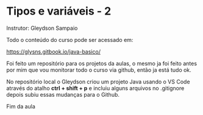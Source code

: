 # Tipos e variáveis - 2
Instrutor: Gleydson Sampaio

Todo o conteúdo do curso pode ser acessado em:

https://glysns.gitbook.io/java-basico/

Foi feito um repositório para os projetos da aulas, o mesmo ja foi feito antes por mim que vou monitorar todo o curso via github, então ja está tudo ok.

No repositório local o Gleydson criou um projeto Java usando o VS Code através do atalho **ctrl + shift + p** e incluiu alguns arquivos no .gitignore depois subiu essas mudanças para o Github.

Fim da aula
